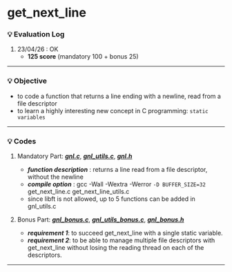 # get_next_line

### :bulb: Evaluation Log

1. 23/04/26 : OK
   - **125 score** (mandatory 100 + bonus 25)

---

### :bulb: Objective

- to code a function that returns a line ending with a newline, read from a file descriptor
- to learn a highly interesting new concept in C programming: `static variables`

---

### :bulb: Codes

1. Mandatory Part: [**_gnl.c_**](./get_next_line.c), [**_gnl_utils.c_**](./get_next_line_utils.c), [**_gnl.h_**](./get_next_line.h)

   - **_function description_** : returns a line read from a file descriptor, without the newline
   - **_compile option_** : gcc -Wall -Wextra -Werror `-D BUFFER_SIZE=32` get_next_line.c get_next_line_utils.c
   - since libft is not allowed, up to 5 functions can be added in gnl_utils.c

2. Bonus Part: [**_gnl_bonus.c_**](./get_next_line_bonus.c), [**_gnl_utils_bonus.c_**](./get_next_line_utils_bonus.c), [**_gnl_bonus.h_**](./get_next_line_bonus.h)
   - **_requirement 1_**: to succeed get_next_line with a single static variable.
   - **_requirement 2_**: to be able to manage multiple file descriptors with get_next_line without losing the reading thread on each of the descriptors.

---